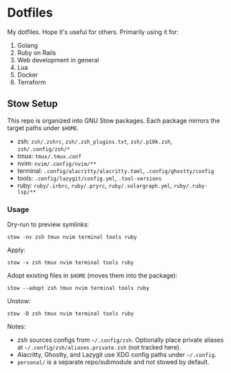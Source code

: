 # Dotfiles

My dotfiles. Hope it's useful for others. Primarily using it for:

1. Golang
2. Ruby on Rails
3. Web development in general
4. Lua
5. Docker
6. Terraform

## Stow Setup

This repo is organized into GNU Stow packages. Each package mirrors the target paths under `$HOME`.

- zsh: `zsh/.zshrc`, `zsh/.zsh_plugins.txt`, `zsh/.p10k.zsh`, `zsh/.config/zsh/*`
- tmux: `tmux/.tmux.conf`
- nvim: `nvim/.config/nvim/**`
- terminal: `.config/alacritty/alacritty.toml`, `.config/ghostty/config`
- tools: `.config/lazygit/config.yml`, `.tool-versions`
- ruby: `ruby/.irbrc`, `ruby/.pryrc`, `ruby/.solargraph.yml`, `ruby/.ruby-lsp/**`

### Usage

Dry-run to preview symlinks:

```
stow -nv zsh tmux nvim terminal tools ruby
```

Apply:

```
stow -v zsh tmux nvim terminal tools ruby
```

Adopt existing files in `$HOME` (moves them into the package):

```
stow --adopt zsh tmux nvim terminal tools ruby
```

Unstow:

```
stow -D zsh tmux nvim terminal tools ruby
```

Notes:
- zsh sources configs from `~/.config/zsh`. Optionally place private aliases at `~/.config/zsh/aliases.private.zsh` (not tracked here).
- Alacritty, Ghostty, and Lazygit use XDG config paths under `~/.config`.
- `personal/` is a separate repo/submodule and not stowed by default.
